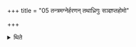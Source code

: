 +++
title = "05 तन्त्रमग्नेर्हरणन् तथाध्रिगुः सञ्ज्ञप्तहोमो"

+++

<details><summary>थिते</summary>

तन्त्रमग्नेर्हरणं तथाध्रिगुः सञ्ज्ञप्तहोमो रशनानामुदसनं परिवप्यौ वपाश्रपणीनामनुप्रहरणमभिहोमो मार्जनं च ५
</details>
